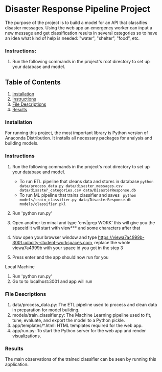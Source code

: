 # Disaster Response Pipeline Project
The purpose of the project is to build a model for an API that classifies disaster messages. Using the web app an emergency worker can input a new message and get classification results in several categories so to have an idea what kind of help is needed: "water", "shelter", "food", etc.


### Instructions:
1. Run the following commands in the project's root directory to set up your database and model.


## Table of Contents
1. [Installation](#installation)
2. [Instructions](#instructions)
3. [File Descriptions](#files)
4. [Results](#results)

### Installation <a name="installation"></a>
For running this project, the most important library is Python version of Anaconda Distribution. It installs all necessary packages for analysis and building models. 


### Instructions <a name="instructions"></a>
1. Run the following commands in the project's root directory to set up your database and model.

    - To run ETL pipeline that cleans data and stores in database
        `python data/process_data.py data/disaster_messages.csv data/disaster_categories.csv data/DisasterResponse.db`
    - To run ML pipeline that trains classifier and saves
        ` python models/train_classifier.py data/DisasterResponse.db models/classifier.pkl`


2. Run 'python run.py'
3. Open another terminal and type 'env|grep WORK'
   this will give you the spaceid it will start with view*** and some characters after that
4. Now open your browser window and type https://viewa7a4999b-3001.udacity-student-workspaces.com, replace the whole viewa7a4999b with your space id you got in the step 3
5. Press enter and the app should now run for you

Local Machine

1. Run 'python run.py'
2. Go to to localhost:3001 and app will run



### File Descriptions <a name="files"></a>
1. data/process_data.py: The ETL pipeline used to process and clean data in preparation for model building.
2. models/train_classifier.py: The Machine Learning pipeline used to fit, tune, evaluate, and export the model to a Python pickle.
3. app/templates/*.html: HTML templates required for the web app.
4. app/run.py: To start the Python server for the web app and render visualizations.

### Results<a name="results"></a>
The main observations of the trained classifier can be seen by running this application.

